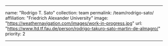 ---

name: "Rodrigo T. Sato"
collection: team
permalink: /team/rodrigo-sato/
affiliation: "Friedrich Alexander University"
image: "https://weathernavigation.com/images/work-in-progress.jpg"
url: "https://www.ltd.tf.fau.de/person/rodrigo-takuro-sato-martin-de-almagro/"
priority: 2

---